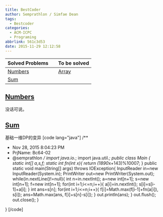 ```yaml
---
title: BestCoder
author: Semprathlon / Simfae Dean
tags:
  - Bestcoder
categories:
  - ACM-ICPC
  - Programing
abbrlink: 561c3d53
date: 2015-11-29 12:12:58
---
```

|Solved Problems|   |To be solved|
|---|---|---|
|[Numbers](http://bestcoder.hdu.edu.cn/contests/contest_chineseproblem.php?cid=652&pid=1001)||[Array](http://bestcoder.hdu.edu.cn/contests/contest_chineseproblem.php?cid=652&pid=1003)|
|[Sum](http://bestcoder.hdu.edu.cn/contests/contest_chineseproblem.php?cid=652&pid=1002)|||

[Numbers](http://acm.hdu.edu.cn/showproblem.php?pid=5585)
----
没话可说。  

[Sum](http://acm.hdu.edu.cn/showproblem.php?pid=5586)
----
基础一维DP的变异
[code lang="java"]
/**
 * Nov 28, 2015 8:04:23 PM
 * PrjName: Bc64-02
 * @semprathlon
 */
import java.io.*;
import java.util.*;
public class Main {
    static int[] a,s,f;
    static int fn(int x){
        return (1890*x+143)%10007;
    }
    public static void main(String[] args) throws IOException{
        InputReader in=new InputReader(System.in);
        PrintWriter out=new PrintWriter(System.out);
        while(in.nextLine()!=null){
            int n=in.nextInt();
            a=new int[n+1];
            s=new int[n+1];
            f=new int[n+1];
            for(int i=1;i&lt;=n;i++){
                a[i]=in.nextInt();
                s[i]=s[i-1]+a[i];
            }
            int ans=s[n];
            for(int i=1;i&lt;=n;i++){
                f[i]=Math.max(f[i-1]+fn(a[i]), s[i]);
                ans=Math.max(ans, f[i]+s[n]-s[i]);
            }
            out.println(ans);
        }
        out.flush();
        out.close();
    }

}
[/code]